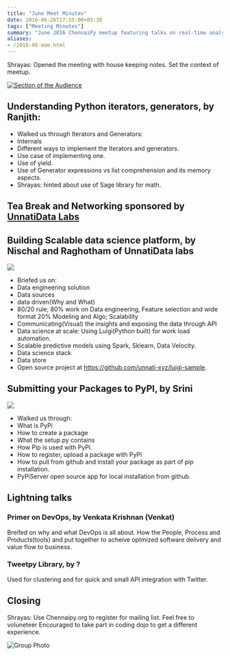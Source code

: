 ```yaml
---
title: "June Meet Minutes"
date: 2016-06-26T17:55:00+05:30
tags: ["Meeting Minutes"]
summary: "June 2016 ChennaiPy meetup featuring talks on real-time analytics, Python generators, and data science."
aliases:
- /2016-06-mom.html
---
```


Shrayas: Opened the meeting with house keeping notes. Set the context of
meetup.

<a
href="https://a248.e.akamai.net/secure.meetupstatic.com/photos/event/e/1/b/2/600_451497778.jpeg"><img
src="https://a248.e.akamai.net/secure.meetupstatic.com/photos/event/e/1/b/2/event_451497778.jpeg"
alt="Section of the Audience"/></a>

## Understanding Python iterators, generators, by Ranjith: 

- Walked us through Iterators and Generators:
- Internals
- Different ways to implement the Iterators and generators.
- Use case of implementing one. 
- Use of yield. 
- Use of Generator expressions vs list comprehension and its memory aspects. 
- Shrayas: hinted about use of Sage library for math. 

## Tea Break and Networking sponsored by [UnnatiData Labs](http://unnati.xyz)

## Building Scalable data science platform, by Nischal and Raghotham of UnnatiData labs

<a
href="https://a248.e.akamai.net/secure.meetupstatic.com/photos/event/2/c/1/b/600_452051291.jpeg"><img
src="https://a248.e.akamai.net/secure.meetupstatic.com/photos/event/2/c/1/b/event_452051291.jpeg"/></a>

-  Briefed us on: 
-  Data engineering solution 
-  Data sources 
-  data driven(Why and What) 
-  80/20 rule; 80% work on Data engineering, Feature selection and wide format 20% Modeling and Algo; Scalability  
-  Communicating(Visual) the insights and exposing the data through API 
-  Data science at scale: Using Luigi(Python built) for work load automation. 
-  Scalable predictive models using Spark, Sklearn, Data Velocity. 
-  Data science stack 
-  Data store 
-  Open source project at https://github.com/unnati-xyz/luigi-sample.

## Submitting your Packages to PyPI, by Srini

<a
href="https://a248.e.akamai.net/secure.meetupstatic.com/photos/event/2/c/0/8/600_452051272.jpeg"><img
src="https://a248.e.akamai.net/secure.meetupstatic.com/photos/event/2/c/0/8/event_452051272.jpeg"/></a>

-  Walked us through: 
-  What is PyPi 
-  How to create a package 
-  What the setup.py contains 
-  How Pip is used with PyPi. 
-  How to register, upload a package with PyPi 
-  How to pull from github and install your package as part of pip installation. 
-  PyPiServer open source app for local installation from github.

## Lightning talks

### Primer on DevOps, by Venkata Krishnan (Venkat) 

Breifed on why and what DevOps is all about. How the People, Process and
Products(tools) and put together to acheive optmized software delivery and
value flow to business.

### Tweetpy Library, by ?  

Used for clustering and for quick and small API integration with Twitter. 

## Closing

Shrayas: Use Chennaipy.org to register for mailing list. Feel free to
voluneteer  Encouraged to take part in coding dojo to get a different
experience.

<img
src="https://a248.e.akamai.net/secure.meetupstatic.com/photos/event/2/c/c/9/600_452051465.jpeg"
alt="Group Photo"/>